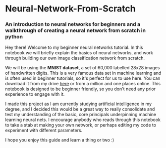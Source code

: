 # **Neural-Network-From-Scratch**
### **An introduction to neural networks for beginners and a walkthrough of creating a neural network from scratch in python**

Hey there! Welcome to my beginner neural networks tutorial. In this notebook we will briefly explain the basics of neural networks, and work through building our own image classification network from scratch.

We will be using the **MNIST dataset**, a set of 60,000 labelled 28x28 images of handwritten digits. This is a very famous data set in machine learning and is often used in beginner tutorials, so it's perfect for us to use here. You can download it from my drive [here](https://drive.google.com/file/d/1DJrG8Hgo3qPMWud_GAIY0k_uf2RGmTvy/view?usp=drive_link) or from a million and one places online. This notebook is designed to be beginner friendly, so you don't need any prior experience to engage with it.

I made this project as I am currently studying artificial intelligence in my degree, and I decided this would be a great way to really consolidate and test my understanding of the basic, core principals underpinning machine learning neural nets. I encourage anybody who reads through this notebook to take a stab at making your own network, or perhaps editing my code to experiment with different parameters.

I hope you enjoy this guide and learn a thing or two :)
